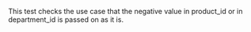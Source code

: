 This test checks the use case that the negative value in product_id or in department_id is passed on as it is.
